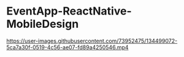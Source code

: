 # EventApp-ReactNative-MobileDesign
https://user-images.githubusercontent.com/73952475/134499072-5ca7a30f-0519-4c56-ae07-fd89a4250546.mp4
